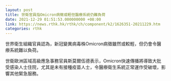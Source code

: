 ```yaml
---
layout: post
title: 世衛官員指Omicron病徵或輕但醫療系統仍難負荷
date: 2021-12-29 01:51:53.000000000 +08:00
link: https://news.rthk.hk/rthk/ch/component/k2/1626351-20211229.htm
categories: rthk
---
```


世界衛生組織官員認為，新冠變異病毒株Omicron病徵雖然或較輕，但仍會令醫療系統難以負荷。

世衛歐洲區域高級應急事務官員斯莫爾伍德表示，Omicron快速傳播將導致大批受感染人士住院，尤其是未有接種疫苗人士，令醫療衛生系統正常運作受破壞，影響其他緊急服務。
